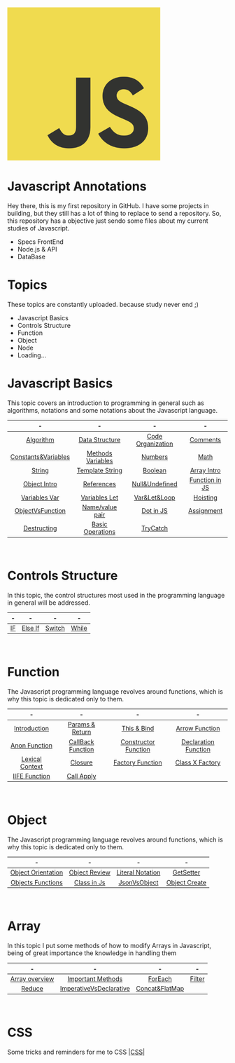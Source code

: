 <img src="https://raw.githubusercontent.com/voodootikigod/logo.js/master/js.png" alt="javascript" height="350px">

# Javascript Annotations

Hey there, this is my first repository in GitHub. I have some projects in building, but they still has a lot of thing to replace to send a repository. So, this repository has a objective just sendo some files about my current studies of Javascript.

  - Specs FrontEnd
  - Node.js & API
  - DataBase

# Topics
These topics are constantly uploaded. because study never end ;)

  * Javascript Basics
  * Controls Structure
  * Function
  * Object
  * Node
  * Loading...

# Javascript Basics
This topic covers an introduction to programming in general such as algorithms, notations and some notations about the Javascript language.

|      -     |   -  | - |    -   |
|:-------------------:|:-----------------:|:-----------------:|:--------------:|
|      [Algorithm]      |   [Data Structure]  | [Code Organization] |    [Comments]    |
| [Constants&Variables] | [Methods Variables]|      [Numbers]      |      [Math]      |
|        [String]       |  [Template String]  |      [Boolean]      |   [Array Intro]  |
|     [Object Intro]    |     [References]    |   [Null&Undefined]  | [Function in JS] |
|    [Variables Var]    |   [Variables Let]   |    [Var&Let&Loop]   |    [Hoisting]    |
|   [ObjectVsFunction]  |  [Name/value pair]  |     [Dot in JS]     |   [Assignment]   |
|     [Destructing]     |  [Basic Operations] |     [TryCatch]    |
<br>

# Controls Structure
In this topic, the control structures most used in the programming language in general will be addressed.

|      -     |   -  | - |    -   |
|:-------------------:|:-----------------:|:-----------------:|:--------------:|
|      [IF]      |   [Else If]  | [Switch] |    [While]    |
<br>

# Function

The Javascript programming language revolves around functions, which is why this topic is dedicated only to them.

|      -     |   -  | - |    -   |
|:-------------------:|:-----------------:|:-----------------:|:--------------:|
|      [Introduction]      |   [Params & Return]  | [This & Bind] |    [Arrow Function]    |
| [Anon Function] | [CallBack Function]|      [Constructor Function]      |      [Declaration Function]      |
|        [Lexical Context]       |  [Closure]  |      [Factory Function]      |   [Class X Factory]  |
|     [IIFE Function]    |     [Call Apply]    |     |  |
<br>

# Object

The Javascript programming language revolves around functions, which is why this topic is dedicated only to them.

|      -     |   -  | - |    -   |
|:-------------------:|:-----------------:|:-----------------:|:--------------:|
|      [Object Orientation]      |   [Object Review]  | [Literal Notation] |    [GetSetter]    |
| [Objects Functions] | [Class in Js]|      [JsonVsObject]      | [Object Create]         |
<br>

# Array

In this topic I put some methods of how to modify Arrays in Javascript, being of great importance the knowledge in handling them

|      -     |   -  | - |    -   |
|:-------------------:|:-----------------:|:-----------------:|:--------------:|
|      [Array overview]      |   [Important Methods]  | [ForEach] |    [Filter]    |
| [Reduce] | [ImperativeVsDeclarative]|      [Concat&FlatMap]      |          |
<br>

# CSS

Some tricks and reminders for me to CSS
|[CSS]|



[//]: # (These are reference links used in the body of this note and get stripped out when the markdown processor does its job. There is no need to format nicely because it shouldn't be seen. Thanks SO - http://stackoverflow.com/questions/4823468/store-comments-in-markdown-syntax)
   
   [Array overview]:<https://github.com/VictorMarques98/JS-Annotations/blob/master/Array/01.Array.js>
   [Important Methods]:<https://github.com/VictorMarques98/JS-Annotations/blob/master/Array/02.MetodosImportantes.js>
   [ForEach]:<https://github.com/VictorMarques98/JS-Annotations/blob/master/Array/03.ForEach.js>
   [Filter]:<https://github.com/VictorMarques98/JS-Annotations/blob/master/Array/05.Filter.js>
   [Reduce]:<https://github.com/VictorMarques98/JS-Annotations/blob/master/Array/06.Reduce.js>
   [ImperativeVsDeclarative]:<https://github.com/VictorMarques98/JS-Annotations/blob/master/Array/10.ImperativoVsDeclarativo.js>
   [Concat&FlatMap]:<https://github.com/VictorMarques98/JS-Annotations/blob/master/Array/09.Concat%26FlatMap.js>
   [Object Orientation]:<https://github.com/VictorMarques98/JS-Annotations/blob/master/Objeto/01.OO.js>
   [Object Review]:<https://github.com/VictorMarques98/JS-Annotations/blob/master/Objeto/02.ObjetoRevisao.js>
   [Literal Notation]:<https://github.com/VictorMarques98/JS-Annotations/blob/master/Objeto/04.Nota%C3%A7%C3%A3oLiteral.js>
   [GetSetter]:<https://github.com/VictorMarques98/JS-Annotations/blob/master/Objeto/05.GettSetter.js>
   [Objects Functions]:<https://github.com/VictorMarques98/JS-Annotations/blob/master/Objeto/06.FuncoesImportantes.js>
   [Class in Js]:,https://github.com/VictorMarques98/JS-Annotations/blob/master/Objeto/10.Class.js>
   [JsonVsObject]:<https://github.com/VictorMarques98/JS-Annotations/blob/master/Objeto/11.JSONvsObject.js>
   [Object Create]:<https://github.com/VictorMarques98/JS-Annotations/blob/master/Objeto/08.ObjectCreate.js>
   [Call Apply]:<https://github.com/VictorMarques98/JS-Annotations/blob/master/Fun%C3%A7%C3%A3o/14.CallAply.js>
   [IIFE Function]:<https://github.com/VictorMarques98/JS-Annotations/blob/master/Fun%C3%A7%C3%A3o/13.FuncaoIIFE.js>
   [Class X Factory]:<https://github.com/VictorMarques98/JS-Annotations/blob/master/Fun%C3%A7%C3%A3o/12.ClasseXfactoryXconstrutora.js>
   [Factory Function]:<https://github.com/VictorMarques98/JS-Annotations/blob/master/Fun%C3%A7%C3%A3o/11.FuncaoFactory.js>
   [Closure]:<https://github.com/VictorMarques98/JS-Annotations/blob/master/Fun%C3%A7%C3%A3o/10.Closure.js>
   [Lexical Context]:<https://github.com/VictorMarques98/JS-Annotations/blob/master/Fun%C3%A7%C3%A3o/09.ContextoLexico.js>
   [Declaration Function]:<https://github.com/VictorMarques98/JS-Annotations/blob/master/Fun%C3%A7%C3%A3o/08.TiposDeclaracaoFunctao.js>
   [Constructor Function]:<https://github.com/VictorMarques98/JS-Annotations/blob/master/Fun%C3%A7%C3%A3o/07.FuncaoConsrtutora.js>
   [Introduction]:<https://github.com/VictorMarques98/JS-Annotations/blob/master/Fun%C3%A7%C3%A3o/01.PrimeiraClasse.js>
   [Params & Return]:<https://github.com/VictorMarques98/JS-Annotations/blob/master/Fun%C3%A7%C3%A3o/02.Params%26Retorno.js>
   [This & Bind]:<https://github.com/VictorMarques98/JS-Annotations/blob/master/Fun%C3%A7%C3%A3o/03.This%26Bind.js>
   [Arrow Function]:<https://github.com/VictorMarques98/JS-Annotations/blob/master/Fun%C3%A7%C3%A3o/04.FuncaoArrow.js>
   [Anon Function]:<https://github.com/VictorMarques98/JS-Annotations/blob/master/Fun%C3%A7%C3%A3o/05.FuncaoAnonima.js>
   [CallBack Function]:<https://github.com/VictorMarques98/JS-Annotations/blob/master/Fun%C3%A7%C3%A3o/06.FunctionCallBack.js>
   [Algorithm]: <https://github.com/VictorMarques98/JS-Annotations/blob/master/Fundamentos/01.Algoritmo.txt>
   [Data Structure]: <https://github.com/VictorMarques98/JS-Annotations/blob/master/Fundamentos/02.Estrutura%20de%20dados.txt>
   [Code Organization]: <https://github.com/VictorMarques98/JS-Annotations/blob/master/Fundamentos/03.Organiza%C3%A7%C3%A3oCod.js>
   [Comments]: <https://github.com/VictorMarques98/JS-Annotations/blob/master/Fundamentos/04.Coment%C3%A1rios.js>
   [Constants&Variables]: <https://github.com/VictorMarques98/JS-Annotations/blob/master/Fundamentos/05.Variaveis%26Constantes.js>
   [Methods Variables]: <https://github.com/VictorMarques98/JS-Annotations/blob/master/Fundamentos/06.TipagemFraca.js>
   [Numbers]: <https://github.com/VictorMarques98/JS-Annotations/blob/master/Fundamentos/07.Number.js>
   [Math]: <https://github.com/VictorMarques98/JS-Annotations/blob/master/Fundamentos/08.Math.js>
   [String]: <https://github.com/VictorMarques98/JS-Annotations/blob/master/Fundamentos/09.String.js>
   [Template String]: <https://github.com/VictorMarques98/JS-Annotations/blob/master/Fundamentos/10.TemplateString.js>
   [Boolean]: <https://github.com/VictorMarques98/JS-Annotations/blob/master/Fundamentos/11.Boolean.js>
   [Array Intro]: <https://github.com/VictorMarques98/JS-Annotations/blob/master/Fundamentos/12.Array.js>
   [Object Intro]: <https://github.com/VictorMarques98/JS-Annotations/blob/master/Fundamentos/13.Object.js>
   [References]: <https://github.com/VictorMarques98/JS-Annotations/blob/master/Fundamentos/14.Refer%C3%AAncia.js>
   [Null&Undefined]: <https://github.com/VictorMarques98/JS-Annotations/blob/master/Fundamentos/15.Null%26Undefined.js>
   [Function in JS]: <https://github.com/VictorMarques98/JS-Annotations/blob/master/Fundamentos/17.Funcao1.js>
   [Variables Var]: <https://github.com/VictorMarques98/JS-Annotations/blob/master/Fundamentos/18.Var.js>
   [Variables Let]: <https://github.com/VictorMarques98/JS-Annotations/blob/master/Fundamentos/20.Let1.js>
   [Var&Let&Loop]: <https://github.com/VictorMarques98/JS-Annotations/blob/master/Fundamentos/21.Var%26LetLoop.js>
   [Hoisting]: <https://github.com/VictorMarques98/JS-Annotations/blob/master/Fundamentos/22.Hoisting.js>
   [ObjectVsFunction]: <https://github.com/VictorMarques98/JS-Annotations/blob/master/Fundamentos/23.ObjetoVsFuncao.js>
   [Name/value pair]: <https://github.com/VictorMarques98/JS-Annotations/blob/master/Fundamentos/24.ParNomeValor.js>
   [Dot in JS]: <https://github.com/VictorMarques98/JS-Annotations/blob/master/Fundamentos/25.NotPonto.js>
   [Assignment]: <https://github.com/VictorMarques98/JS-Annotations/blob/master/Fundamentos/26.Atribuicao.js>
   [Destructing]: <https://github.com/VictorMarques98/JS-Annotations/blob/master/Fundamentos/27.Destructing.js>
   [Basic Operations]: <https://github.com/VictorMarques98/JS-Annotations/blob/master/Fundamentos/28.Opera%C3%A7%C3%B5es.js>
   [TryCatch]: <https://github.com/VictorMarques98/JS-Annotations/blob/master/Fundamentos/30.TryCatch.js>
   [IF]:<https://github.com/VictorMarques98/JS-Annotations/blob/master/Estrutura-de-Controle/01.IF.js>
   [Else If]:<https://github.com/VictorMarques98/JS-Annotations/blob/master/Estrutura-de-Controle/02.IF-ELSE-IF.js>
   [Switch]:<https://github.com/VictorMarques98/JS-Annotations/blob/master/Estrutura-de-Controle/03.SWITCH.js>
   [While]:<https://github.com/VictorMarques98/JS-Annotations/blob/master/Estrutura-de-Controle/04.WHILE.js>
   [CSS]:<>

